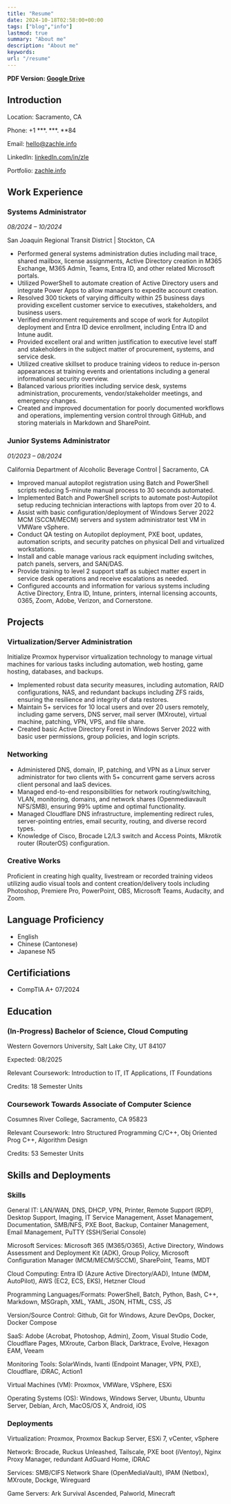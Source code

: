 ```yaml
---
title: "Resume"
date: 2024-10-18T02:58:00+00:00
tags: ["blog","info"]
lastmod: true
summary: "About me"
description: "About me"
keywords: 
url: "/resume"
---
```


**PDF Version: [Google Drive](https://drive.google.com/file/d/1Y_PpbskNvbz9sitS5eEUmIMkSHCXoaNF/view?usp=drive_link)**

## Introduction

Location: Sacramento, CA

Phone: +1 \*\*\*. \*\*\*. **84

Email: [hello@zachle.info](mailto:hello@zachle.info)

LinkedIn: [linkedIn.com/in/zle](https://linkedin.com/in/zle)

Portfolio: [zachle.info](https://www.zachle.info/)

## Work Experience

### Systems Administrator

*08/2024 – 10/2024*

San Joaquin Regional Transit District | Stockton, CA

- Performed general systems administration duties including mail trace, shared mailbox, license assignments, Active Directory creation in M365 Exchange, M365 Admin, Teams, Entra ID, and other related Microsoft portals.
- Utilized PowerShell to automate creation of Active Directory users and integrate Power Apps to allow managers to expedite account creation.
- Resolved 300 tickets of varying difficulty within 25 business days providing excellent customer service to executives, stakeholders, and business users.
- Verified environment requirements and scope of work for Autopilot deployment and Entra ID device enrollment, including Entra ID and Intune audit.
- Provided excellent oral and written justification to executive level staff and stakeholders in the subject matter of procurement, systems, and service desk.
- Utilized creative skillset to produce training videos to reduce in-person appearances at training events and orientations including a general informational security overview.
- Balanced various priorities including service desk, systems administration, procurements, vendor/stakeholder meetings, and emergency changes.
- Created and improved documentation for poorly documented workflows and operations, implementing version control through GitHub, and storing materials in Markdown and SharePoint.

### Junior Systems Administrator

*01/2023 – 08/2024*

California Department of Alcoholic Beverage Control | Sacramento, CA

- Improved manual autopilot registration using Batch and PowerShell scripts reducing 5-minute manual process to 30 seconds automated.
- Implemented Batch and PowerShell scripts to automate post-Autopilot setup reducing technician interactions with laptops from over 20 to 4.
- Assist with basic configuration/deployment of Windows Server 2022 MCM (SCCM/MECM) servers and system administrator test VM in VMWare vSphere.
- Conduct QA testing on Autopilot deployment, PXE boot, updates, automation scripts, and security patches on physical Dell and virtualized workstations.
- Install and cable manage various rack equipment including switches, patch panels, servers, and SAN/DAS.
- Provide training to level 2 support staff as subject matter expert in service desk operations and receive escalations as needed.
- Configured accounts and information for various systems including Active Directory, Entra ID, Intune, printers, internal licensing accounts, 0365, Zoom, Adobe, Verizon, and Cornerstone.

## Projects

### Virtualization/Server Administration

Initialize Proxmox hypervisor virtualization technology to manage virtual machines for various tasks including automation, web hosting, game hosting, databases, and backups.

- Implemented robust data security measures, including automation, RAID configurations, NAS, and redundant backups including ZFS raids, ensuring the resilience and integrity of data restores.
- Maintain 5+ services for 10 local users and over 20 users remotely, including game servers, DNS server, mail server (MXroute), virtual machine, patching, VPN, VPS, and file share.
- Created basic Active Directory Forest in Windows Server 2022 with basic user permissions, group policies, and login scripts.

### Networking

- Administered DNS, domain, IP, patching, and VPN as a Linux server administrator for two clients with 5+ concurrent game servers across client personal and IaaS devices.
- Managed end-to-end responsibilities for network routing/switching, VLAN, monitoring, domains, and network shares (Openmediavault NFS/SMB), ensuring 99% uptime and optimal functionality.
- Managed Cloudflare DNS infrastructure, implementing redirect rules, server-pointing entries, email security, routing, and diverse record types.
- Knowledge of Cisco, Brocade L2/L3 switch and Access Points, Mikrotik router (RouterOS) configuration.

### Creative Works

Proficient in creating high quality, livestream or recorded training videos utilizing audio visual tools and content creation/delivery tools including Photoshop, Premiere Pro, PowerPoint, OBS, Microsoft Teams, Audacity, and Zoom.

## Language Proficiency

- English
- Chinese (Cantonese)
- Japanese N5

## Certificiations

- CompTIA A+ 07/2024

## Education

### (In-Progress) Bachelor of Science, Cloud Computing

Western Governors University, Salt Lake City, UT 84107

Expected: 08/2025

Relevant Coursework: Introduction to IT, IT Applications, IT Foundations

Credits: 18 Semester Units

### Coursework Towards Associate of Computer Science

Cosumnes River College, Sacramento, CA 95823

Relevant Coursework: Intro Structured Programming C/C++, Obj Oriented Prog C++, Algorithm Design

Credits: 53 Semester Units

## Skills and Deployments

### Skills

General IT:  LAN/WAN, DNS, DHCP, VPN, Printer, Remote Support (RDP), Desktop Support, Imaging, IT Service Management, Asset Management, Documentation, SMB/NFS, PXE Boot, Backup, Container Management, Email Management, PuTTY (SSH/Serial Console)

Microsoft Services: Microsoft 365 (M365/O365), Active Directory, Windows Assessment and Deployment Kit (ADK), Group Policy, Microsoft Configuration Manager (MCM/MECM/SCCM), SharePoint, Teams, MDT

Cloud Computing: Entra ID (Azure Active Directory/AAD), Intune (MDM, AutoPilot), AWS (EC2, ECS, EKS), Hetzner Cloud

Programming Languages/Formats: PowerShell, Batch, Python, Bash, C++, Markdown, MSGraph, XML, YAML, JSON, HTML, CSS, JS

Version/Source Control: Github, Git for Windows, Azure DevOps, Docker, Docker Compose

SaaS: Adobe (Acrobat, Photoshop, Admin), Zoom, Visual Studio Code, Cloudflare Pages, MXroute, Carbon Black, Darktrace, Evolve, Hexagon EAM, Veeam

Monitoring Tools: SolarWinds, Ivanti (Endpoint Manager, VPN, PXE), Cloudflare, iDRAC, Action1

Virtual Machines (VM): Proxmox, VMWare, VSphere, ESXi

Operating Systems (OS): Windows, Windows Server, Ubuntu, Ubuntu Server, Debian, Arch, MacOS/OS X, Android, iOS

### Deployments

Virtualization:  Proxmox, Proxmox Backup Server, ESXi 7, vCenter, vSphere

Network: Brocade, Ruckus Unleashed, Tailscale, PXE boot (iVentoy), Nginx Proxy Manager, redundant AdGuard Home, iDRAC

Services: SMB/CIFS Network Share (OpenMediaVault), IPAM (Netbox), MXroute, Dockge, Wireguard

Game Servers: Ark Survival Ascended, Palworld, Minecraft